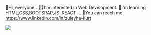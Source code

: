 👋Hi, everyone..
💁‍♀️I'm interested in Web Development.
🎈I'm learning HTML,CSS,BOOTSRAP,JS ,REACT ...
🎨You can reach me https://www.linkedin.com/in/zuleyha-kurt


 <img src="https://github-readme-stats.vercel.app/api?username=ZuleyhaKurt&&show_icons=true&title_color=ffffff&icon_color=bb2acf&text_color=daf7dc&bg_color=151515">
